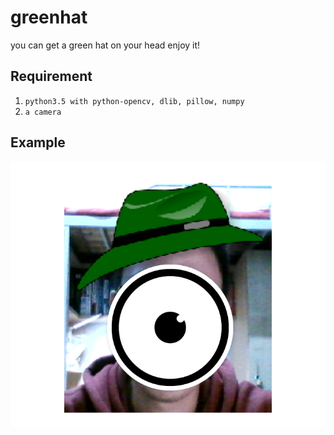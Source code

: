 # greenhat

you can get a green hat on your head
enjoy it!

## Requirement

1. `python3.5 with python-opencv, dlib, pillow, numpy`
2. `a camera`

## Example

![无标题](assets/无标题.png)